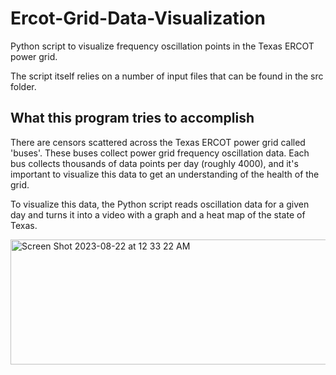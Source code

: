 # Ercot-Grid-Data-Visualization
Python script to visualize frequency oscillation points in the Texas ERCOT power grid.

The script itself relies on a number of input files that can be found in the src folder.

<h2> What this program tries to accomplish </h2>
  There are censors scattered across the Texas ERCOT power grid called 'buses'. These buses collect power grid frequency oscillation data.
  Each bus collects thousands of data points per day (roughly 4000), and it's important to visualize this data to get an understanding
  of the health of the grid. 

  To visualize this data, the Python script reads oscillation data for a given day and turns it into a video with a graph and a heat map
  of the state of Texas. 
  

<img width="1440" alt="Screen Shot 2023-08-22 at 12 33 22 AM" src="https://github.com/devTy33/Ercot-Grid-Data-Visualization/assets/107730904/9c88c039-25fa-4c35-8a5f-e33e78b3e5a0"
  width="200"
  height="200">
